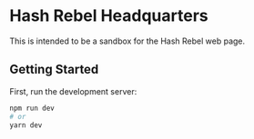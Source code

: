 # Hash Rebel Headquarters
This is intended to be a sandbox for the Hash Rebel web page.

## Getting Started

First, run the development server:

```bash
npm run dev
# or
yarn dev
```